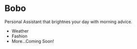 # Bobo

Personal Assistant that brightnes your day with morning advice.

- Weather
- Fashion
- More...Coming Soon!